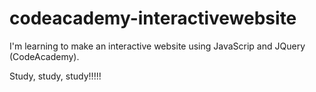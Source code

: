 # codeacademy-interactivewebsite
I'm learning to make an interactive website using JavaScrip and JQuery (CodeAcademy).

Study, study, study!!!!!
